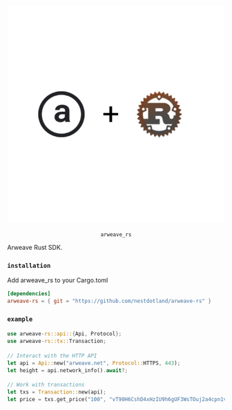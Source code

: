 <p align="center">

<img src="logo.png" />

<p align="center">
    <code>arweave_rs</code>
</center>

</p>

Arweave Rust SDK.

### `installation`

Add arweave_rs to your Cargo.toml

```toml
[dependencies]
arweave-rs = { git = "https://github.com/nestdotland/arweave-rs" }
```

### `example`

```rust
use arweave-rs::api::{Api, Protocol};
use arweave-rs::tx::Transaction;

// Interact with the HTTP API
let api = Api::new("arweave.net", Protocol::HTTPS, 443);
let height = api.network_info().await?;

// Work with transactions
let txs = Transaction::new(api);
let price = txs.get_price("100", "vT90H6CshD4xHzIU9h6gUF3WsTOuj2a4cpn1v2CfvkQ");
```
